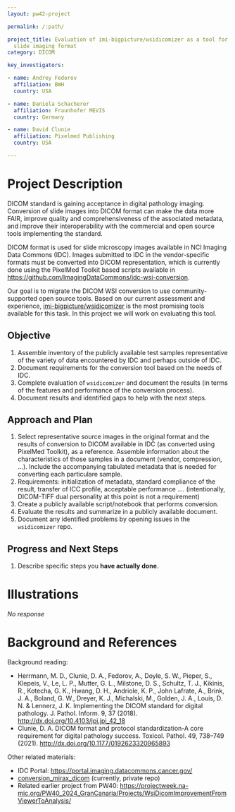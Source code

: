 ```yaml
---
layout: pw42-project

permalink: /:path/

project_title: Evaluation of imi-bigpicture/wsidicomizer as a tool for conversion into DICOM whole
  slide imaging format
category: DICOM

key_investigators:

- name: Andrey Fedorov
  affiliation: BWH
  country: USA

- name: Daniela Schacherer
  affiliation: Fraunhofer MEVIS
  country: Germany

- name: David Clunie
  affiliation: Pixelmed Publishing
  country: USA

---
```


# Project Description

<!-- Add a short paragraph describing the project. -->


DICOM standard is gaining acceptance in digital pathology imaging. Conversion of slide images into DICOM format can make the data more FAIR, improve quality and comprehensiveness of the associated metadata, and improve their interoperability with the commercial and open source tools implementing the standard. 

DICOM format is used for slide microscopy images available in NCI Imaging Data Commons (IDC). Images submitted to IDC in the vendor-specific formats must be converted into DICOM representation, which is currently done using the PixelMed Toolkit based scripts available in https://github.com/ImagingDataCommons/idc-wsi-conversion.

Our goal is to migrate the DICOM WSI conversion to use community-supported open source tools. Based on our current assessment and experience, [imi-bigpicture/wsidicomizer](https://github.com/imi-bigpicture/wsidicomizer/) is the most promising tools available for this task. In this project we will work on evaluating this tool.



## Objective

<!-- Describe here WHAT you would like to achieve (what you will have as end result). -->


1. Assemble inventory of the publicly available test samples representative of the variety of data encountered by IDC and perhaps outside of IDC.
2. Document requirements for the conversion tool based on the needs of IDC.
3. Complete evaluation of `wsidicomizer` and document the results (in terms of the features and performance of the conversion process).
4. Document results and identified gaps to help with the next steps.




## Approach and Plan

<!-- Describe here HOW you would like to achieve the objectives stated above. -->


1. Select representative source images in the original format and the results of conversion to DICOM available in IDC (as converted using PixelMed Toolkit), as a reference. Assemble information about the characteristics of those samples in a document (vendor, compression, ...). Include the accompanying tabulated metadata that is needed for converting each particulare sample.
2. Requirements: initialization of metadata, standard compliance of the result, transfer of ICC profile, acceptable performance .... (intentionally, DICOM-TIFF dual personality at this point is not a requirement)
3. Create a publicly available script/notebook that performs conversion.
4. Evaluate the results and summarize in a publicly available document.
5. Document any identified problems by opening issues in the `wsidicomizer` repo.




## Progress and Next Steps

<!-- Update this section as you make progress, describing of what you have ACTUALLY DONE.
     If there are specific steps that you could not complete then you can describe them here, too. -->


1. Describe specific steps you **have actually done**.




# Illustrations

<!-- Add pictures and links to videos that demonstrate what has been accomplished. -->


_No response_



# Background and References

<!-- If you developed any software, include link to the source code repository.
     If possible, also add links to sample data, and to any relevant publications. -->


Background reading:
* Herrmann, M. D., Clunie, D. A., Fedorov, A., Doyle, S. W., Pieper, S., Klepeis, V., Le, L. P., Mutter, G. L., Milstone, D. S., Schultz, T. J., Kikinis, R., Kotecha, G. K., Hwang, D. H., Andriole, K. P., John Lafrate, A., Brink, J. A., Boland, G. W., Dreyer, K. J., Michalski, M., Golden, J. A., Louis, D. N. & Lennerz, J. K. Implementing the DICOM standard for digital pathology. J. Pathol. Inform. 9, 37 (2018). http://dx.doi.org/10.4103/jpi.jpi_42_18
* Clunie, D. A. DICOM format and protocol standardization-A core requirement for digital pathology success. Toxicol. Pathol. 49, 738–749 (2021). http://dx.doi.org/10.1177/0192623320965893
  
Other related materials:
* IDC Portal: https://portal.imaging.datacommons.cancer.gov/
* [conversion_mirax_dicom](https://github.com/ImagingDataCommons/conversion_mirax_dicom/blob/main/add_metadata.py) (currently, private repo)
* Related earlier project from PW40: https://projectweek.na-mic.org/PW40_2024_GranCanaria/Projects/WsiDicomImprovementFromViewerToAnalysis/

